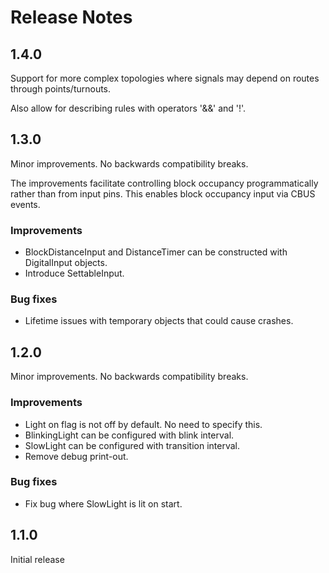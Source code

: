 # Release Notes

## 1.4.0
Support for more complex topologies where signals may depend
on routes through points/turnouts.

Also allow for describing rules with operators '&&' and '!'.

## 1.3.0
Minor improvements. No backwards compatibility breaks.

The improvements facilitate controlling block occupancy programmatically
rather than from input pins. 
This enables block occupancy input via CBUS events. 
### Improvements
* BlockDistanceInput and DistanceTimer can be constructed with 
  DigitalInput objects.
* Introduce SettableInput.
### Bug fixes
* Lifetime issues with temporary objects that could cause crashes.

## 1.2.0
Minor improvements. No backwards compatibility breaks.
### Improvements
* Light on flag is not off by default. No need to specify this.
* BlinkingLight can be configured with blink interval.
* SlowLight can be configured with transition interval.
* Remove debug print-out.
### Bug fixes
* Fix bug where SlowLight is lit on start.

## 1.1.0
Initial release